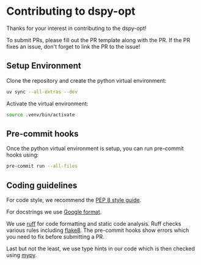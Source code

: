 # Contributing to dspy-opt

Thanks for your interest in contributing to the dspy-opt!

To submit PRs, please fill out the PR template along with the PR. If the PR
fixes an issue, don't forget to link the PR to the issue!

## Setup Environment

Clone the repository and create the python virtual environment:

```bash
uv sync --all-extras --dev
```

Activate the virtual environment:

```bash
source .venv/bin/activate
```

## Pre-commit hooks

Once the python virtual environment is setup, you can run pre-commit hooks using:

```bash
pre-commit run --all-files
```

## Coding guidelines

For code style, we recommend the [PEP 8 style guide](https://peps.python.org/pep-0008/).

For docstrings we use [Google format](https://google.github.io/styleguide/pyguide.html).

We use [ruff](https://docs.astral.sh/ruff/) for code formatting and static code
analysis. Ruff checks various rules including [flake8](https://docs.astral.sh/ruff/faq/#how-does-ruff-compare-to-flake8). The pre-commit hooks show errors which you need to fix before submitting a PR.

Last but not the least, we use type hints in our code which is then checked using
[mypy](https://mypy.readthedocs.io/en/stable/).
